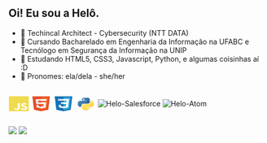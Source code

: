 ## Oi! Eu sou a Helô.

- 🔭 Techincal Architect - Cybersecurity (NTT DATA)
- 🌱 Cursando  Bacharelado em Engenharia da Informação na UFABC e Tecnólogo em Segurança da Informação na UNIP
- 🤔 Estudando HTML5, CSS3, Javascript, Python, e algumas coisinhas aí :D
- 💖 Pronomes: ela/dela - she/her

<div style="display: inline_block"><br>
  <img align="center" alt="Helo-Js" height="30" width="40" src="https://raw.githubusercontent.com/devicons/devicon/master/icons/javascript/javascript-plain.svg">
  <img align="center" alt="Helo-HTML" height="30" width="40" src="https://raw.githubusercontent.com/devicons/devicon/master/icons/html5/html5-original.svg">
  <img align="center" alt="Helo-CSS" height="30" width="40" src="https://raw.githubusercontent.com/devicons/devicon/master/icons/css3/css3-original.svg">
  <img align="center" alt="Helo-Python" height="30" width="40" src="https://raw.githubusercontent.com/devicons/devicon/master/icons/python/python-original.svg">
  <img align="center" alt="Helo-Salesforce" height="30" width="40" src="https://cdn.jsdelivr.net/gh/devicons/devicon/icons/salesforce/salesforce-original.svg">
  <img align="center" alt="Helo-Atom" height="30" width="40" src="https://cdn.jsdelivr.net/gh/devicons/devicon/icons/atom/atom-original.svg" />
          
          
</div>

##

<div>
  <a href = "mailto:heloysaduarte.bezerrahdb@gmail.com"><img src="https://img.shields.io/badge/-Gmail-%23333?style=for-the-badge&logo=gmail&logoColor=white" target="_blank"></a>
  <a href = "www.linkedin.com/in/heloysa-bezerra" target="_blank"><img src="https://img.shields.io/badge/-LinkedIn-%230077B5?style=for-the-badge&logo=linkedin&logoColor=white" target="_blank"></a> 
</div>
